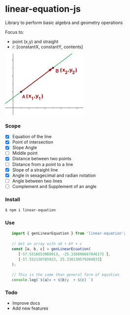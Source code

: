 # linear-equation-js
Library to perform basic algebra and geometry operations

Focus to:
*  point (x,y) and straight 
* r: [constantX, constantY, contents]

<img src="docs/assets/img/43.gif">

### Scope
- [x] Equation of the line
- [x] Point of intersection
- [x] Slope Angle
- [ ] Middle point
- [x] Distance between two points
- [ ] Distance from a point to a line
- [x] Slope of a straight line
- [x] Angle in sexagecimal and radian notation
- [ ] Angle between two lines
- [ ] Complement and Supplement of an angle

### Install
```bash
$ npm i linear-equation
```

### Use

```javascript
   import { genLinearEquation } from 'linear-equation';

   // Get an array with aX + bY + c
   const [a, b, c] = genLinearEcuation(
      [-57.5516653060913, -25.336896667846172 ],
      [-57.552150785923, 25.338130579204833]
   );

   // This is the same than general form of equation
   console.log(`${a}x + ${b}y  + ${c} `)
```

### Todo
* Improve docs
* Add new features



